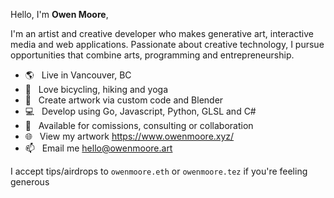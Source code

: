 Hello, I'm **Owen Moore**,

I'm an artist and creative developer who makes generative art, interactive media and web applications. Passionate about creative technology, I pursue opportunities that combine arts, programming and entrepreneurship.

- 🌎 &nbsp; Live in Vancouver, BC
- 🚴 &nbsp; Love bicycling, hiking and yoga
- 🎨 &nbsp; Create artwork via custom code and Blender
- 💻 &nbsp; Develop using Go, Javascript, Python, GLSL and C#
- 📅 &nbsp; Available for comissions, consulting or collaboration
- 🌐 &nbsp; View my artwork https://www.owenmoore.xyz/
- 📫 &nbsp; Email me [hello@owenmoore.art](mailto:hello@owenmoore.art)

I accept tips/airdrops to `owenmoore.eth` or `owenmoore.tez` if you're feeling generous